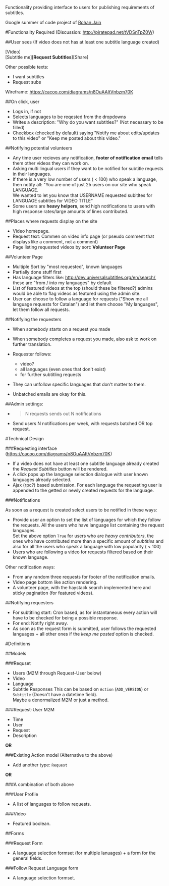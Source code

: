 Functionality providing interface to users for publishing requirements of
subtitles.

Google summer of code project of [Rohan Jain](http://www.google-melange.com/gsoc/project/google/gsoc2011/crodjer/10001)

#Functionality Required
(Discussion: <http://piratepad.net/tVDSnTpZ0W>)

##User sees
(If video does not has at least one subtitle language created)

[Video]  
[Subtitle me][**Request Subtitles**][Share]

Other possible texts:

 - I want subtitles
 - Request subs

Wireframe: <https://cacoo.com/diagrams/n8OuAAItVnbzm70K>

##On click, user

 - Logs in, if not
 - Selects languages to be reqested from the dropdowns
 - Writes a description: "Why do you want subtitles?" (Not necessary to
   be filled)
 - Checkbox (checked by default) saying "Notify me about edits/updates to
   this video" or "Keep me posted about this video."

##Notifying potential volunteers

 - Any time user recieves any notification, **footer of notification
   email** tells them other videos they can work on.
 - Asking multi lingual users if they want to be notified for subtitle
   requests in their languages.
 - If there is a very low number of users ( < 100) who speak a language,
   then notify all: "You are one of just 25 users on our site who speak
   LANGUAGE.  
   We wanted to let you know that USERNAME requested subitltes for LANGUAGE
   subtitles for VIDEO TITLE"
 - Some users are **heavy helpers**, send high notifications to users with
   high response rates/large amounts of lines contributed.

##Places where requests display on the site

 - Video homepage.
 - Request text: Commen on video info page (or pseudo comment that displays
   like a comment, not a comment)
 - Page listing requested videos by sort: **Volunteer Page**

##Volunteer Page

 - Multiple Sort by "most requested", known languages
 - Partially done stuff first
 - Has language filters like: http://dev.universalsubtitles.org/en/search/,
   these are "from / into my languages" by default
 - List of featured videos at the top (should these be filtered?) admins
   would be able to flag videos as featured using the admin site.
 - User can choose to follow a language for requests ("Show me all language
   requests for Catalan") and let them choose "My languages", let  them
   follow all requests.

##Notifying the requesters

 - When somebody starts on a request you made
 - When somebody completes a request you made, also ask to work on further
   translation.
 - Requester follows:

    - video?
    - all languages (even ones that don't exist)
    - for further subtitling requests
 - They can unfollow specific languages that don't matter to them.
 - Unbatched emails are okay for this.

##Admin settings:

 - > N requests sends out N notifications
 - Send users N notifications per week, with requests batched OR top
   request.


#Technical Design

###Requesting interface
(<https://cacoo.com/diagrams/n8OuAAItVnbzm70K>)

 - If a video does not have at least one subtitle language already created
   the *Request Subtitles* button will be rendered.
 - A click pops up the language selection dialogue with user known
   languages already selected.
 - Ajax (rpc?) based submission. For each language the requesting user is
   appended to the getted or newly created requests for the language.

###Notifications

As soon as a request is created select users to be notified in these ways:

 - Provide user an option to set the list of languages for which they 
   follow the requests.
   All the users who have language list containing the request languages.  
   Set the above option `True` for users who are *heavy contributors*, the
   ones who have contributed more than a specific amount of *subtitles* and
   also for all the users who speak a language with low popularity
   ( < 100)  
 - Users who are following a video for requests filtered based on their
   known language.

Other notification ways:

 - From any random three requests for footer of the notification emails.
 - Video page bottom like action rendering.
 - A volunteer page, with the haystack search implemented here and sticky
   pagination (for featured videos).

##Notifying requesters

 - For subtitling start: Cron based, as for instantaneous every action will
   have to be checked for being a possible response.
 - For end: Notify right away.
 - As soon as the request form is submitted, user follows the requested
   languages + all other ones if the *keep me posted* option is checked.

#Definitions

##Models

###Requset

 - Users (M2M through Request-User below)
 - Video
 - Language
 - Subtitle Responses
   This can be based on `Action` (`ADD_VERSION`) or `Subtitle` (Doesn't
   have a datetime field).  
   Maybe a denormalized M2M or just a method.

###Request-User M2M

 - Time
 - User
 - Request
 - Description

**OR**

###Existing Action model
(Alternative to the above)

 - Add another type: `Request`

**OR**

###A combination of both above

###User Profile

 - A list of languages to follow requests.

###Video

 - Featured boolean.

##Forms

###Request Form

 - A language selection formset (for multiple lanuages) + a form for the
   general fields.

###Follow Request Language form
 
 - A language selection formset.